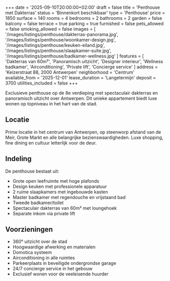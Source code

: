 +++
date = '2025-09-10T20:00:00+02:00'
draft = false
title = 'Penthouse met Dakterras'
status = 'Binnenkort beschikbaar'
type = 'Penthouse'
price = 1850
surface = 140
rooms = 4
bedrooms = 2
bathrooms = 2
garden = false
balcony = false
terrace = true
parking = true
furnished = false
pets_allowed = false
smoking_allowed = false
images = [
  '/images/listings/penthouse/dakterras-panorama.jpg',
  '/images/listings/penthouse/woonkamer-design.jpg',
  '/images/listings/penthouse/keuken-eiland.jpg',
  '/images/listings/penthouse/slaapkamer-suite.jpg',
  '/images/listings/penthouse/badkamer-wellness.jpg'
]
features = [
  'Dakterras van 60m²',
  'Panoramisch uitzicht',
  'Designer interieur',
  'Wellness badkamer',
  'Airconditioning',
  'Private lift',
  'Concierge service'
]
address = 'Keizerstraat 88, 2000 Antwerpen'
neighborhood = 'Centrum'
available_from = '2025-12-01'
lease_duration = 'Langetermijn'
deposit = 3700
utilities_included = false
+++

Exclusieve penthouse op de 8e verdieping met spectaculair dakterras en panoramisch uitzicht over Antwerpen. Dit unieke appartement biedt luxe wonen op topniveau in het hart van de stad.

## Locatie
Prime locatie in het centrum van Antwerpen, op steenworp afstand van de Meir, Grote Markt en alle belangrijke bezienswaardigheden. Luxe shopping, fine dining en cultuur letterlijk voor de deur.

## Indeling
De penthouse bestaat uit:
- Grote open leefruimte met hoge plafonds
- Design keuken met professionele apparatuur
- 2 ruime slaapkamers met ingebouwde kasten
- Master badkamer met regendouche en vrijstaand bad
- Tweede badkamer/toilet
- Spectaculair dakterras van 60m² met loungehoek
- Separate inkom via private lift

## Voorzieningen
- 360° uitzicht over de stad
- Hoogwaardige afwerking en materialen
- Domotica systeem
- Airconditioning in alle ruimtes
- Parkeerplaats in beveiligde ondergrondse garage
- 24/7 concierge service in het gebouw
- Exclusief wonen voor de veeleisende huurder
